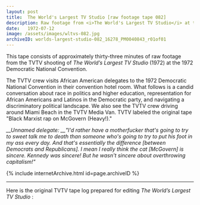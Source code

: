 ```yaml
---
layout: post
title:  The World's Largest TV Studio [raw footage tape 082]
description: Raw footage from <i>The World's Largest TV Studio</i> at the 1972 Democratic National Convention. TVTV interviews African-American delegates to the Democratic Convention on race, McGovern, and politics. "Heavy Black Marxist Rap"
date:   1972-07-12
image: /assets/images/wltvs-082.jpg
archiveID: worlds-largest-studio-082_16278_PM0040843_r01of01
---
```


This tape consists of approximately thirty-three minutes of raw footage from the TVTV shooting of <i>The World’s Largest TV Studio</i> (1972) at the 1972 Democratic National Convention.

The TVTV crew visits African American delegates to the 1972 Democratic National Convention in their convention hotel room. What follows is a candid conversation about race in politics and higher education, representation for African Americans and Latinos in the Democratic party, and navigating a discriminatory political landscape. We also see the TVTV crew driving around Miami Beach in the TVTV Media Van. TVTV labeled the original tape "Black Marxist rap on McGovern (Heavy!)."

*__Unnamed delegate: __"I'd rather have a motherfucker that's going to try to sweet talk me to death than someone who's going to try to put his foot in my ass every day. And that's essentially the difference [between Democrats and Republicans]. I mean I really think the cat [McGovern] is sincere. Kennedy was sincere! But he wasn't sincere about overthrowing capitalism!"*

<div class="iframe-container-4-3 mx-auto" style="width: 80%">
  {% include internetArchive.html id=page.archiveID %}
</div>

---

<div class="container">
  <div class="row">
    <div class="col">
      <p>Here is the original TVTV tape log prepared for editing <i>The World’s Largest TV Studio</i> :</p>
    </div>
  </div>
  <div class="row">
    <div class="col text-center pdf-holder">
      <object data="{{ site.baseurl }}/assets/pdfs/wltvs-082-log.pdf" type='application/pdf'></object>
    </div>
  </div>

</div>
